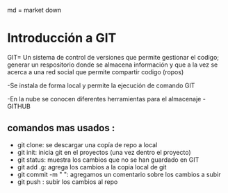 md = market down

# Introducción a GIT

GIT= Un sistema de control de versiones que permite gestionar el codigo; generar un respositorio donde se almacena información y que a la vez se acerca a una red social que permite compartir codigo (ropos)

-Se instala de forma local y permite la ejecución de comando GIT

-En la nube se conocen diferentes herramientas para el almacenaje -GITHUB

## comandos mas usados : 
- git clone: se descargar una copía de repo a local
- git init: inicia git en el proyectos (una vez dentro el proyecto)
- git status: muestra los cambios que no se han guardado en GIT
- git add .g: agrega los cambios a la copia local de git 
- git commit -m " ": agregamos un comentario sobre los cambios a subir 
- git push : subir los cambios al repo